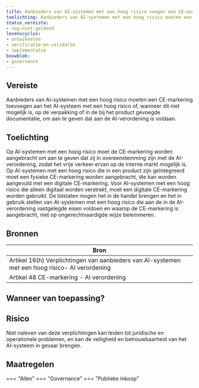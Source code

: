 ```yaml
---
title: Aanbieders van AI-systemen met een hoog risico voegen een CE-markering toe aan het AI-systeem
toelichting: Aanbieders van AI-systemen met een hoog risico moeten een CE-markering toevoegen aan het AI-systeem met een hoog risico of, wanneer dit niet mogelijk is, op de verpakking of in de bij het product gevoegde documentatie, om aan te geven dat aan de AI-verordening is voldaan.
status_vereiste:
- nog-niet-geldend
levenscyclus:
- ontwikkelen
- verificatie-en-validatie
- implementatie
bouwblok:
- governance
---
```


<!-- tags -->
## Vereiste

Aanbieders van AI-systemen met een hoog risico moeten een CE-markering toevoegen aan het AI-systeem met een hoog risico of, wanneer dit niet mogelijk is, op de verpakking of in de bij het product gevoegde documentatie, om aan te geven dat aan de AI-verordening is voldaan.

## Toelichting

Op AI-systemen met een hoog risico moet de CE-markering worden aangebracht om aan te geven dat zij in overeenstemming zijn met de AI-verordening, zodat het vrije verkeer ervan op de interne markt mogelijk is.
Op AI-systemen met een hoog risico die in een product zijn geïntegreerd moet een fysieke CE-markering worden aangebracht, die kan worden
aangevuld met een digitale CE-markering.
Voor AI-systemen met een hoog risico die alleen digitaal worden verstrekt, moet een digitale CE-markering worden gebruikt.
De lidstaten mogen het in de handel brengen en het in gebruik stellen van AI-systemen met een hoog risico die aan de in de AI-verordening vastgelegde eisen voldoen en waarop de CE-markering is aangebracht, niet op ongerechtvaardigde wijze belemmeren.

## Bronnen

| Bron                        |
|-----------------------------|
|Artikel 16(h) Verplichtingen van aanbieders van AI-systemen met een hoog risico- AI verordening|
|Artikel 48 CE-markering - AI verordening|

## Wanneer van toepassing?


## Risico

Niet naleven van deze verplichtingen kan leiden tot juridische en operationele problemen, en kan de veiligheid en betrouwbaarheid van het AI-systeem in gevaar brengen.


## Maatregelen

=== "Allen"
	<!-- list_maatregelen vereiste/CE_markering_hoog_risico -->
=== "Governance"
	<!-- list_maatregelen vereiste/CE_markering_hoog_risico boubwlok/governance -->
=== "Publieke inkoop"
	<!-- list_maatregelen vereiste/CE_markering_hoog_risico bouwblok/publieke-inkoop -->
